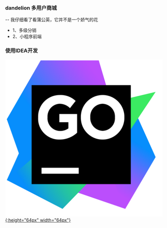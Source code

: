 ### dandelion 多用户商城
-- 我仔细看了看蒲公英，它并不是一个娇气的花
* 1、多级分销
* 2、小程序前端


### 使用IDEA开发
[![使用IDEA开发](https://raw.githubusercontent.com/nbvghost/dandelion/master/icon-goland.png "使用IDEA开发"){:height="64px" width="64px"}](https://www.jetbrains.com/?from=dandelion)

